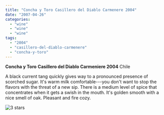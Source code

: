 ```yaml
---
title: "Concha y Toro Casillero del Diablo Carmenere 2004"
date: "2007-04-26"
categories: 
  - "wine"
  - "wine"
  - "wine"
tags: 
  - "2004"
  - "casillero-del-diablo-carmenere"
  - "concha-y-toro"
---
```


**Concha y Toro** **Casillero del Diablo Carmeniere 2004** Chile

A black current tang quickly gives way to a pronounced presence of scorched sugar. It's warm milk comfortable---you don't want to stop the flavors with the threat of a new sip. There is a medium level of spice that concentrates when it gets a swish in the mouth. It's golden smooth with a nice smell of oak. Pleasant and fire cozy.

![3 stars](http://www.rebeccagomezfarrell.com/wp-content/uploads/2009/02/rating_avocado1.gif "rating_avocado1")

